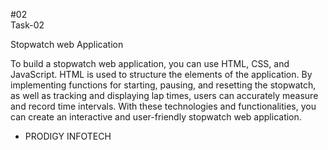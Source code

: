 #02 <br>
Task-02

Stopwatch
web Application

To build a stopwatch web application,
you can use HTML, CSS, and JavaScript.
HTML is used to structure the elements
of the application. By implementing
functions for starting, pausing, and
resetting the stopwatch, as well as
tracking and displaying lap times, users
can accurately measure and record time
intervals. With these technologies and
functionalities, you can create an
interactive and user-friendly stopwatch
web application.

- PRODIGY INFOTECH
